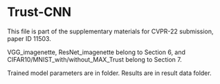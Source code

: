 # Trust-CNN

This file is part of the supplementary materials for CVPR-22 submission, paper ID 11503. 


VGG_imagenette, ResNet_imagenette belong to Section 6, and CIFAR10/MNIST_with/without_MAX_Trust belong to Section 7.

Trained model parameters are in folder. Results are in result data folder.
